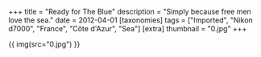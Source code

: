 +++
title = "Ready for The Blue"
description = "Simply because free men love the sea."
date = 2012-04-01
[taxonomies]
tags = ["Imported", "Nikon d7000", "France", "Côte d'Azur", "Sea"]
[extra]
thumbnail = "0.jpg"
+++

{{ img(src="0.jpg") }}
